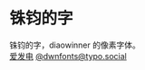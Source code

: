 # 铢钧的字
铢钧的字，diaowinner 的像素字体。  
[爱发电](https://afdian.net/a/DWNfonts) [@dwnfonts@typo.social](https://typo.social/@dwnfonts)
